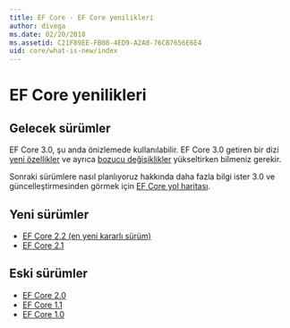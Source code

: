 ```yaml
---
title: EF Core - EF Core yenilikleri
author: divega
ms.date: 02/20/2018
ms.assetid: C21F89EE-FB08-4ED9-A2A0-76CB7656E6E4
uid: core/what-is-new/index
---
```


# <a name="what-is-new-in-ef-core"></a>EF Core yenilikleri

## <a name="future-releases"></a>Gelecek sürümler

EF Core 3.0, şu anda önizlemede kullanılabilir. EF Core 3.0 getiren bir dizi [yeni özellikler](xref:core/what-is-new/ef-core-3.0/features) ve ayrıca [bozucu değişiklikler](xref:core/what-is-new/ef-core-3.0/breaking-changes) yükseltirken bilmeniz gerekir.

Sonraki sürümlere nasıl planlıyoruz hakkında daha fazla bilgi ister 3.0 ve güncelleştirmesinden görmek için [EF Core yol haritası](xref:core/what-is-new/roadmap).

## <a name="recent-releases"></a>Yeni sürümler

- [EF Core 2.2 (en yeni kararlı sürüm)](xref:core/what-is-new/ef-core-2.2)
- [EF Core 2.1](xref:core/what-is-new/ef-core-2.1)

## <a name="past-releases"></a>Eski sürümler

- [EF Core 2.0](xref:core/what-is-new/ef-core-2.0)
- [EF Core 1.1](xref:core/what-is-new/ef-core-1.1)
- [EF Core 1.0](xref:core/what-is-new/ef-core-1.0)

